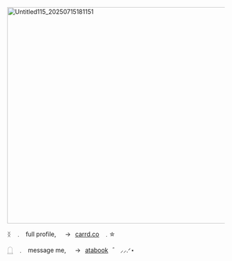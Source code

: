 <img width="1500" height="500" alt="Untitled115_20250715181151" src="https://github.com/user-attachments/assets/9f059e70-359f-4886-8634-3f32ba057efb" />

ᛝ⠀﹒⠀full profile,⠀⠀→⠀[carrd.co](https://celinedeijii.carrd.co/)⠀﹒✮

𓉸⠀﹒⠀message me,⠀⠀→⠀[atabook](https://celina.atabook.org/)⠀゛ ⸝⸝.ᐟ⋆

